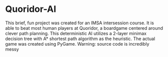 # Quoridor-AI
This brief, fun project was created for an IMSA intersession course. It is able to beat most human players at Quoridor, a boardgame centered around clever path planning. This deterministic AI utilizes a 2-layer minimax decision tree with A* shortest path algorithm as the heuristic. The actual game was created using PyGame. Warning: source code is incredibly messy
